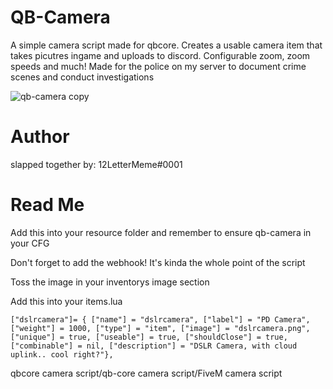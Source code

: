 # QB-Camera

A simple camera script made for qbcore. Creates a usable camera item that takes picutres ingame and uploads to discord. Configurable zoom, zoom speeds and much! Made for the police on my server to document crime scenes and conduct investigations

![qb-camera copy](https://user-images.githubusercontent.com/91357757/167040019-92e7fb4c-e3bd-4816-bb2c-a0bdb6135a27.png)

# Author
slapped together by: 12LetterMeme#0001

# Read Me

Add this into your resource folder and remember to ensure qb-camera in your CFG

Don't forget to add the webhook! It's kinda the whole point of the script

Toss the image in your inventorys image section

Add this into your items.lua
```
["dslrcamera"]= { ["name"] = "dslrcamera", ["label"] = "PD Camera", ["weight"] = 1000, ["type"] = "item", ["image"] = "dslrcamera.png", ["unique"] = true, ["useable"] = true, ["shouldClose"] = true, ["combinable"] = nil, ["description"] = "DSLR Camera, with cloud uplink.. cool right?"},
```
qbcore camera script/qb-core camera script/FiveM camera script

